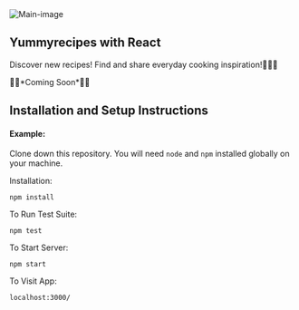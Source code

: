 
<img src='./recipeGithub2.gif' title='Main-image' width='' alt='Main-image' />

<h2>Yummyrecipes with React</h2>
<p>Discover new recipes! Find and share everyday cooking inspiration!👩🏻‍🍳</p>
<p>🚀🚀*Coming Soon*🚀🚀</p>

## Installation and Setup Instructions

#### Example:  

Clone down this repository. You will need `node` and `npm` installed globally on your machine.  

Installation:

`npm install`  

To Run Test Suite:  

`npm test`  

To Start Server:

`npm start`  

To Visit App:

`localhost:3000/`  
